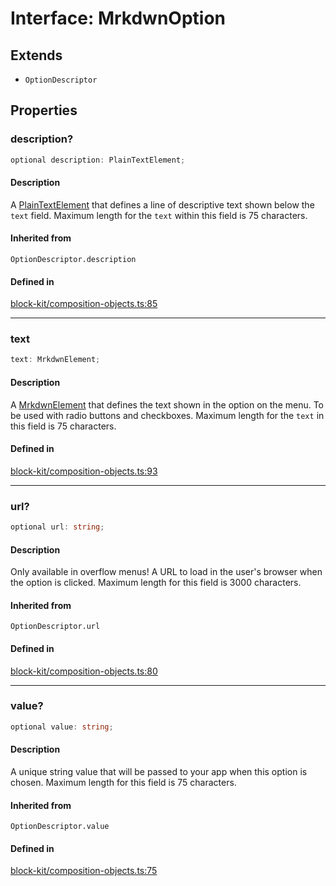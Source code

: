 # Interface: MrkdwnOption

## Extends

- `OptionDescriptor`

## Properties

### description?

```ts
optional description: PlainTextElement;
```

#### Description

A [PlainTextElement](PlainTextElement.md) that defines a line of descriptive text shown below the `text` field.
Maximum length for the `text` within this field is 75 characters.

#### Inherited from

`OptionDescriptor.description`

#### Defined in

[block-kit/composition-objects.ts:85](https://github.com/slackapi/node-slack-sdk/blob/main/packages/types/src/block-kit/composition-objects.ts#L85)

***

### text

```ts
text: MrkdwnElement;
```

#### Description

A [MrkdwnElement](MrkdwnElement.md) that defines the text shown in the option on the menu. To be used with
radio buttons and checkboxes. Maximum length for the `text` in this field is 75 characters.

#### Defined in

[block-kit/composition-objects.ts:93](https://github.com/slackapi/node-slack-sdk/blob/main/packages/types/src/block-kit/composition-objects.ts#L93)

***

### url?

```ts
optional url: string;
```

#### Description

Only available in overflow menus! A URL to load in the user's browser when the option is clicked.
Maximum length for this field is 3000 characters.

#### Inherited from

`OptionDescriptor.url`

#### Defined in

[block-kit/composition-objects.ts:80](https://github.com/slackapi/node-slack-sdk/blob/main/packages/types/src/block-kit/composition-objects.ts#L80)

***

### value?

```ts
optional value: string;
```

#### Description

A unique string value that will be passed to your app when this option is chosen.
Maximum length for this field is 75 characters.

#### Inherited from

`OptionDescriptor.value`

#### Defined in

[block-kit/composition-objects.ts:75](https://github.com/slackapi/node-slack-sdk/blob/main/packages/types/src/block-kit/composition-objects.ts#L75)
